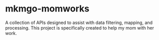 # mkmgo-momworks

A collection of APIs designed to assist with data filtering, mapping, and processing. This project is specifically created to help my mom with her work.